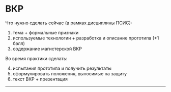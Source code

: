 # ВКР  

Что нужно сделать сейчас (в рамках дисциплины ПСИС):

1) тема + формальные признаки  
2) используемые технологии + разработка и описание прототипа (+1 балл)  
3) содержание магистерской ВКР  

Во время практики сделать:

4) испытания прототипа и получить результаты  
5) сформулировать положения, выносимые на защиту  
6) текст ВКР + презентация  

---  

